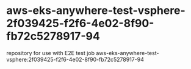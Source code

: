 # aws-eks-anywhere-test-vsphere-2f039425-f2f6-4e02-8f90-fb72c5278917-94
repository for use with E2E test job aws-eks-anywhere-test-vsphere:2f039425-f2f6-4e02-8f90-fb72c5278917-94
